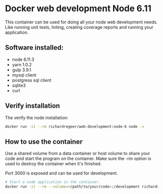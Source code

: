 # Docker web development Node 6.11
This container can be used for doing all your node web development needs. Like running unit tests, linting, creating coverage reports and running your application.

## Software installed:
 - node 6.11.3
 - yarn 1.0.2
 - gulp 3.9.1
 - mysql client
 - postgress sql client
 - sqlite3
 - curl

## Verify installation
The verify the node installation:
```bash
docker run -it --rm richardregeer/web-development:node-6 node -v
```

## How to use the container
Use a shared volume from a data container or host volume to share your code and start the program on the container.
Make sure the -rm option is used to destroy the container when it's finished.

Port 3000 is exposed and can be used for development.

```bash
# Start a node application in the container.
docker run -it --rm --volume=</path/to/your/code>:/development richardregeer/web-development:node-6 node <your-application.js>
```